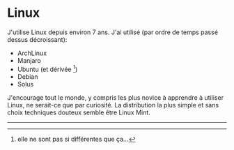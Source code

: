 # Linux 

J'utilise Linux depuis environ 7 ans. J'ai utilisé (par ordre de temps passé dessus décroissant): 
- ArchLinux
- Manjaro
- Ubuntu (et dérivée [^1])
- Debian
- Solus

J'encourage tout le monde, y compris les plus novice à apprendre à utiliser Linux, ne serait-ce que par curiosité. La distribution la plus simple et sans choix techniques douteux semble être Linux Mint. 


---
[^1]: elle ne sont pas si différentes que ça... 